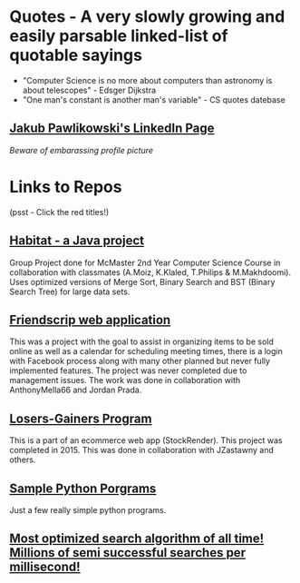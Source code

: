 
# Quotes - A very slowly growing and easily parsable linked-list of quotable sayings
- "Computer Science is no more about computers than astronomy is about telescopes" - Edsger Dijkstra
- "One man's constant is another man's variable" - CS quotes datebase

## [Jakub Pawlikowski's LinkedIn Page](https://www.linkedin.com/in/jakub-pawlikowski-592269118/ "JPawlikowski LinkedIn")
*Beware of embarassing profile picture*
  
 
# Links to Repos 
(psst - Click the red titles!)
## [Habitat - a Java project](https://github.com/JPawlikowski/Habitat-Project "Habitat")
Group Project done for McMaster 2nd Year Computer Science Course in collaboration with classmates (A.Moiz, K.Klaled, T.Philips & M.Makhdoomi). Uses optimized versions of Merge Sort, Binary Search and BST (Binary Search Tree) for large data sets.
## [Friendscrip web application](https://github.com/JPawlikowski/FriendScrip "Friendscrip web application")
This was a project with the goal to assist in organizing items to be sold online as well as a calendar for scheduling meeting times, there is a login with Facebook process along with many other planned but never fully implemented features. The project was never completed due to management issues. The work was done in collaboration with AnthonyMella66 and Jordan Prada.
## [Losers-Gainers Program](https://github.com/JPawlikowski/LoserGainersProgram "Losers-Gainers Program")
This is a part of an ecommerce web app (StockRender). This project was completed in 2015. This was done in collaboration with JZastawny and others.
## [Sample Python Porgrams](https://github.com/JPawlikowski/Sample-Programs "Sample Python Programs")
Just a few really simple python programs.
## [Most optimized search algorithm of all time! Millions of semi successful searches per millisecond!](https://google.com "Most optimized search algorithm of all time! Millions of semi successful searches per millisecond!")


